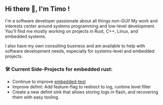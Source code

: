## Hi there 👋, I'm Timo !

I'm a software developer passionate about all things non-GUI! My work and interests center around systems programming and low-level development. You'll find me mostly working on projects in Rust, C++, Linux, and embedded systems.

I also have my own consulting business and am available to help with software development needs, especially for systems-level and embedded projects.

### 🛠 Current Side-Projects for embedded rust:
* Continue to improve [embedded-test](https://lib.rs/crates/embedded-test)
* Improve defmt: Add feature-flag to redirect to log, runtime level filter
* Create a new defmt sink that allows storing logs in flash, and recovering them with easy tooling.




<!--
**t-moe/t-moe** is a ✨ _special_ ✨ repository because its `README.md` (this file) appears on your GitHub profile.

Here are some ideas to get you started:

- 🔭 I’m currently working on ...
- 🌱 I’m currently learning ...
- 👯 I’m looking to collaborate on ...
- 🤔 I’m looking for help with ...
- 💬 Ask me about ...
- 📫 How to reach me: ...
- 😄 Pronouns: ...
- ⚡ Fun fact: ...
-->
